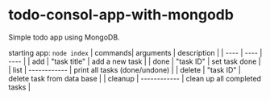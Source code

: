# todo-consol-app-with-mongodb
Simple todo app using MongoDB.


starting app:
``` node index ```
| commands| arguments | description | 
| ---- | ---- | ---- | 
| add | "task title" | add a new task |
| done | "task ID" | set task done |
| list | ------------ | print all tasks (done/undone) |
| delete | "task ID" | delete task from data base |
| cleanup | ------------ | clean up all completed tasks |

